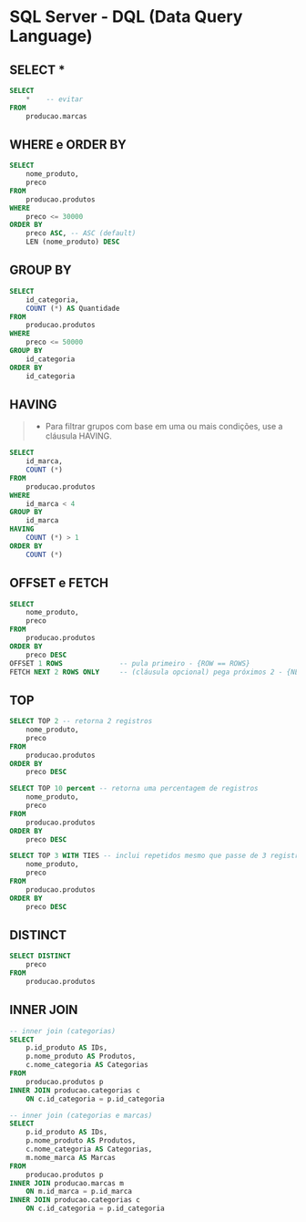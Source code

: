 # SQL Server - DQL (Data Query Language)

## SELECT *

~~~sql
SELECT 
    *    -- evitar
FROM 
    producao.marcas
~~~

## WHERE e ORDER BY

~~~sql
SELECT 
    nome_produto, 
    preco
FROM 
    producao.produtos
WHERE 
    preco <= 30000
ORDER BY
    preco ASC, -- ASC (default)
    LEN (nome_produto) DESC
~~~

## GROUP BY

~~~sql
SELECT 
    id_categoria,
    COUNT (*) AS Quantidade
FROM 
    producao.produtos
WHERE 
    preco <= 50000
GROUP BY 
    id_categoria
ORDER BY
    id_categoria 
~~~

## HAVING

> - Para filtrar grupos com base em uma ou mais condições, use a cláusula HAVING.

~~~sql
SELECT 
    id_marca,
    COUNT (*)
FROM
    producao.produtos
WHERE
    id_marca < 4
GROUP BY
    id_marca
HAVING 
    COUNT (*) > 1
ORDER BY
    COUNT (*)
~~~

## OFFSET e FETCH

~~~sql
SELECT 
    nome_produto,
    preco
FROM
    producao.produtos
ORDER BY
    preco DESC
OFFSET 1 ROWS              -- pula primeiro - {ROW == ROWS}
FETCH NEXT 2 ROWS ONLY     -- (cláusula opcional) pega próximos 2 - {NEXT == FIRST}, {ROW == ROWS}
~~~

## TOP

~~~sql
SELECT TOP 2 -- retorna 2 registros
    nome_produto,
    preco
FROM
    producao.produtos
ORDER BY
    preco DESC    
~~~

~~~sql
SELECT TOP 10 percent -- retorna uma percentagem de registros
    nome_produto,
    preco
FROM
    producao.produtos
ORDER BY
    preco DESC    
~~~    

~~~sql
SELECT TOP 3 WITH TIES -- inclui repetidos mesmo que passe de 3 registros
    nome_produto,
    preco
FROM
    producao.produtos
ORDER BY
    preco DESC    
~~~    

## DISTINCT

~~~sql
SELECT DISTINCT
    preco
FROM
    producao.produtos    
~~~

## INNER JOIN

~~~sql
-- inner join (categorias)
SELECT 
    p.id_produto AS IDs, 
    p.nome_produto AS Produtos, 
    c.nome_categoria AS Categorias
FROM 
    producao.produtos p
INNER JOIN producao.categorias c
    ON c.id_categoria = p.id_categoria 

-- inner join (categorias e marcas)
SELECT 
    p.id_produto AS IDs,
    p.nome_produto AS Produtos,
    c.nome_categoria AS Categorias,
    m.nome_marca AS Marcas
FROM 
    producao.produtos p
INNER JOIN producao.marcas m
    ON m.id_marca = p.id_marca
INNER JOIN producao.categorias c
    ON c.id_categoria = p.id_categoria
~~~
